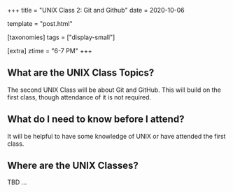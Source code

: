 +++
title = "UNIX Class 2: Git and Github"
date = 2020-10-06

template = "post.html"

[taxonomies]
tags = ["display-small"]

[extra]
ztime = "6-7 PM"
+++

<!-- more -->

## What are the UNIX Class Topics?

The second UNIX Class will be about Git and GitHub. This will build on the first class, though attendance of it is not required.

## What do I need to know before I attend?

It will be helpful to have some knowledge of UNIX or have attended the first class.

## Where are the UNIX Classes?
TBD ...
